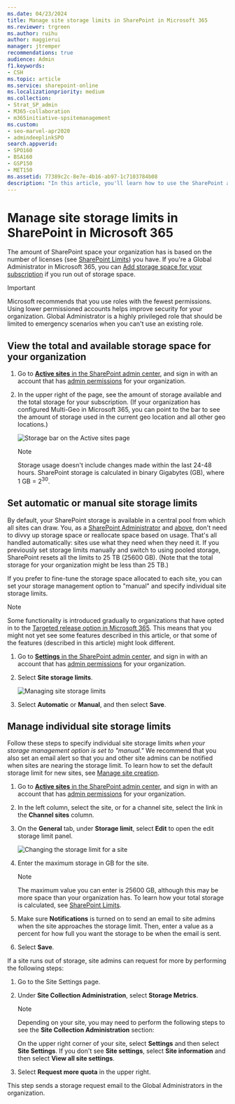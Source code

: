 ```yaml
---
ms.date: 04/23/2024
title: Manage site storage limits in SharePoint in Microsoft 365
ms.reviewer: trgreen
ms.author: ruihu
author: maggierui
manager: jtremper
recommendations: true
audience: Admin
f1.keywords:
- CSH
ms.topic: article
ms.service: sharepoint-online
ms.localizationpriority: medium
ms.collection:  
- Strat_SP_admin
- M365-collaboration
- m365initiative-spsitemanagement
ms.custom: 
- seo-marvel-apr2020
- admindeeplinkSPO
search.appverid:
- SPO160
- BSA160
- GSP150
- MET150
ms.assetid: 77389c2c-8e7e-4b16-ab97-1c7103784b08
description: "In this article, you'll learn how to use the SharePoint admin center to manage the storage limits for sites in your organization."
---
```


# Manage site storage limits in SharePoint in Microsoft 365

The amount of SharePoint space your organization has is based on the number of licenses (see [SharePoint Limits](/office365/servicedescriptions/sharepoint-online-service-description/sharepoint-online-limits)) you have. If you're a Global Administrator in Microsoft 365, you can [Add storage space for your subscription](/office365/admin/subscriptions-and-billing/add-storage-space) if you run out of storage space.

> [!IMPORTANT]
> Microsoft recommends that you use roles with the fewest permissions. Using lower permissioned accounts helps improve security for your organization. Global Administrator is a highly privileged role that should be limited to emergency scenarios when you can't use an existing role.
  
## View the total and available storage space for your organization

1. Go to <a href="https://go.microsoft.com/fwlink/?linkid=2185220" target="_blank">**Active sites** in the SharePoint admin center</a>, and sign in with an account that has [admin permissions](./sharepoint-admin-role.md) for your organization.

2. In the upper right of the page, see the amount of storage available and the total storage for your subscription. (If your organization has configured Multi-Geo in Microsoft 365, you can point to the bar to see the amount of storage used in the current geo location and all other geo locations.) 

    ![Storage bar on the Active sites page](media/active-sites-storage-bar.png)

    > [!NOTE]
    > Storage usage doesn't include changes made within the last 24-48 hours. SharePoint storage is calculated in binary Gigabytes (GB), where 1 GB = 2<sup>30</sup>.

## Set automatic or manual site storage limits
<a name="__toc365547981"> </a>

By default, your SharePoint storage is available in a central pool from which all sites can draw. You, as a [SharePoint Administrator](/sharepoint/sharepoint-admin-role) and [above](/microsoft-365/admin/add-users/about-admin-roles), don't need to divvy up storage space or reallocate space based on usage. That's all handled automatically: sites use what they need when they need it. If you previously set storage limits manually and switch to using pooled storage, SharePoint resets all the limits to 25 TB (25600 GB). (Note that the total storage for your organization might be less than 25 TB.)  

If you prefer to fine-tune the storage space allocated to each site, you can set your storage management option to "manual" and specify individual site storage limits. 

> [!NOTE]
> Some functionality is introduced gradually to organizations that have opted in to the [Targeted release option in Microsoft 365](/office365/admin/manage/release-options-in-office-365). This means that you might not yet see some features described in this article, or that some of the features (described in this article) might look different.

1. Go to <a href="https://go.microsoft.com/fwlink/?linkid=2185072" target="_blank">**Settings** in the SharePoint admin center</a>, and sign in with an account that has [admin permissions](./sharepoint-admin-role.md) for your organization.

2. Select **Site storage limits**.

    ![Managing site storage limits](media/site-storage-limits.png)
     
3. Select **Automatic** or **Manual**, and then select **Save**.
    
## Manage individual site storage limits
<a name="__toc365547981"> </a>

Follow these steps to specify individual site storage limits *when your storage management option is set to "manual."* We recommend that you also set an email alert so that you and other site admins can be notified when sites are nearing the storage limit. To learn how to set the default storage limit for new sites, see [Manage site creation](manage-site-creation.md). 
  
1. Go to <a href="https://go.microsoft.com/fwlink/?linkid=2185220" target="_blank">**Active sites** in the SharePoint admin center</a>, and sign in with an account that has [admin permissions](./sharepoint-admin-role.md) for your organization.

2. In the left column, select the site, or for a channel site, select the link in the **Channel sites** column.

3. On the **General** tab, under **Storage limit**, select **Edit** to open the edit storage limit panel.

    ![Changing the storage limit for a site](media/site-storage-limit.png)
    
4. Enter the maximum storage in GB for the site. 

    > [!NOTE]
    > The maximum value you can enter is 25600 GB, although this may be more space than your organization has. To learn how your total storage is calculated, see [SharePoint Limits](/office365/servicedescriptions/sharepoint-online-service-description/sharepoint-online-limits).
    
5. Make sure **Notifications** is turned on to send an email to site admins when the site approaches the storage limit. Then, enter a value as a percent for how full you want the storage to be when the email is sent. 
 
6. Select **Save**.

If a site runs out of storage, site admins can request for more by performing the following steps:

1. Go to the Site Settings page.

1. Under **Site Collection Administration**, select **Storage Metrics**.

   > [!NOTE]
   > Depending on your site, you may need to perform the following steps to see the **Site Collection Administration** section:
   >
   > On the upper right corner of your site, select **Settings** and then select **Site Settings**. If you don't see **Site settings**, select **Site information** and then select **View all site settings**.

3. Select **Request more quota** in the upper right.

This step sends a storage request email to the Global Administrators in the organization.
